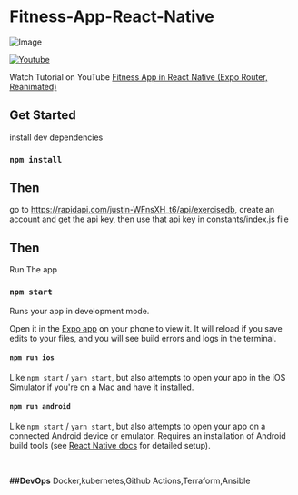 # Fitness-App-React-Native

![Image](https://cdn.dribbble.com/userupload/11359073/file/original-65749ff36820139e272a60d6eb11b3eb.png?resize=1024x768)

  
  <p align="left">
    <a href="https://www.youtube.com/channel/UCILovaLl2fUPAww1bGJ4sJQ?sub_confirmation=1"><img alt="Youtube" title="Youtube"  src="https://img.shields.io/badge/-Subscribe-red?style=for-the-badge&logo=youtube&logoColor=white"/></a>
    <p>
      Watch Tutorial on YouTube <a href="https://www.youtube.com/playlist?list=PLKWMD009Q4qScuZtpIsr-LaLl5dbDQcKb" target="_blank">Fitness App in React Native (Expo Router, Reanimated)</a>
    </p>
    
  </p>
  

## Get Started

install dev dependencies

### `npm install`

## Then

go to https://rapidapi.com/justin-WFnsXH_t6/api/exercisedb, create an account and get the api key, then use that api key in constants/index.js file

## Then

Run The app

### `npm start`

Runs your app in development mode.

Open it in the [Expo app](https://expo.io) on your phone to view it. It will reload if you save edits to your files, and you will see build errors and logs in the terminal.

#### `npm run ios`

Like `npm start` / `yarn start`, but also attempts to open your app in the iOS Simulator if you're on a Mac and have it installed.

#### `npm run android`

Like `npm start` / `yarn start`, but also attempts to open your app on a connected Android device or emulator. Requires an installation of Android build tools (see [React Native docs](https://facebook.github.io/react-native/docs/getting-started.html) for detailed setup).

<br />

**##DevOps**
Docker,kubernetes,Github Actions,Terraform,Ansible

